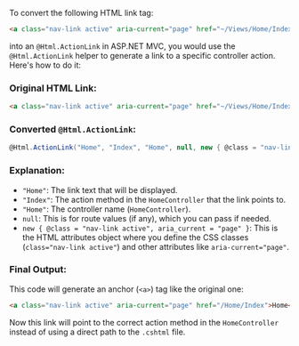 To convert the following HTML link tag:

```html
<a class="nav-link active" aria-current="page" href="~/Views/Home/Index.cshtml">Home</a>
```

into an `@Html.ActionLink` in ASP.NET MVC, you would use the `@Html.ActionLink` helper to generate a link to a specific controller action. Here's how to do it:

### Original HTML Link:
```html
<a class="nav-link active" aria-current="page" href="~/Views/Home/Index.cshtml">Home</a>
```

### Converted `@Html.ActionLink`:
```csharp
@Html.ActionLink("Home", "Index", "Home", null, new { @class = "nav-link active", aria_current = "page" })
```

### Explanation:
- `"Home"`: The link text that will be displayed.
- `"Index"`: The action method in the `HomeController` that the link points to.
- `"Home"`: The controller name (`HomeController`).
- `null`: This is for route values (if any), which you can pass if needed.
- `new { @class = "nav-link active", aria_current = "page" }`: This is the HTML attributes object where you define the CSS classes (`class="nav-link active"`) and other attributes like `aria-current="page"`.

### Final Output:
This code will generate an anchor (`<a>`) tag like the original one:

```html
<a class="nav-link active" aria-current="page" href="/Home/Index">Home</a>
```

Now this link will point to the correct action method in the `HomeController` instead of using a direct path to the `.cshtml` file.